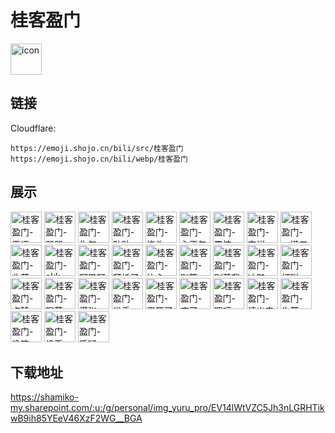 # 桂客盈门
<img src="https://emoji.shojo.cn/bili/src/桂客盈门/icon.png" width="50" height="50" alt="icon">

## 链接
Cloudflare:
```
https://emoji.shojo.cn/bili/src/桂客盈门
https://emoji.shojo.cn/bili/webp/桂客盈门
```
## 展示
<img src="https://emoji.shojo.cn/bili/src/桂客盈门/桂客盈门-无语.png" width="50" height="50" alt="桂客盈门-无语">
<img src="https://emoji.shojo.cn/bili/src/桂客盈门/桂客盈门-哭哭.png" width="50" height="50" alt="桂客盈门-哭哭">
<img src="https://emoji.shojo.cn/bili/src/桂客盈门/桂客盈门-生气.png" width="50" height="50" alt="桂客盈门-生气">
<img src="https://emoji.shojo.cn/bili/src/桂客盈门/桂客盈门-贴贴.png" width="50" height="50" alt="桂客盈门-贴贴">
<img src="https://emoji.shojo.cn/bili/src/桂客盈门/桂客盈门-挠头.png" width="50" height="50" alt="桂客盈门-挠头">
<img src="https://emoji.shojo.cn/bili/src/桂客盈门/桂客盈门-心平气和.png" width="50" height="50" alt="桂客盈门-心平气和">
<img src="https://emoji.shojo.cn/bili/src/桂客盈门/桂客盈门-震惊.png" width="50" height="50" alt="桂客盈门-震惊">
<img src="https://emoji.shojo.cn/bili/src/桂客盈门/桂客盈门-安详.png" width="50" height="50" alt="桂客盈门-安详">
<img src="https://emoji.shojo.cn/bili/src/桂客盈门/桂客盈门-一键三连.png" width="50" height="50" alt="桂客盈门-一键三连">
<img src="https://emoji.shojo.cn/bili/src/桂客盈门/桂客盈门-收藏.png" width="50" height="50" alt="桂客盈门-收藏">
<img src="https://emoji.shojo.cn/bili/src/桂客盈门/桂客盈门-okk.png" width="50" height="50" alt="桂客盈门-okk">
<img src="https://emoji.shojo.cn/bili/src/桂客盈门/桂客盈门-阿巴阿巴.png" width="50" height="50" alt="桂客盈门-阿巴阿巴">
<img src="https://emoji.shojo.cn/bili/src/桂客盈门/桂客盈门-拜托了.png" width="50" height="50" alt="桂客盈门-拜托了">
<img src="https://emoji.shojo.cn/bili/src/桂客盈门/桂客盈门-比心.png" width="50" height="50" alt="桂客盈门-比心">
<img src="https://emoji.shojo.cn/bili/src/桂客盈门/桂客盈门-别管.png" width="50" height="50" alt="桂客盈门-别管">
<img src="https://emoji.shojo.cn/bili/src/桂客盈门/桂客盈门-别惹我.png" width="50" height="50" alt="桂客盈门-别惹我">
<img src="https://emoji.shojo.cn/bili/src/桂客盈门/桂客盈门-冲鸭.png" width="50" height="50" alt="桂客盈门-冲鸭">
<img src="https://emoji.shojo.cn/bili/src/桂客盈门/桂客盈门-打咩.png" width="50" height="50" alt="桂客盈门-打咩">
<img src="https://emoji.shojo.cn/bili/src/桂客盈门/桂客盈门-点赞.png" width="50" height="50" alt="桂客盈门-点赞">
<img src="https://emoji.shojo.cn/bili/src/桂客盈门/桂客盈门-喝茶.png" width="50" height="50" alt="桂客盈门-喝茶">
<img src="https://emoji.shojo.cn/bili/src/桂客盈门/桂客盈门-慌张.png" width="50" height="50" alt="桂客盈门-慌张">
<img src="https://emoji.shojo.cn/bili/src/桂客盈门/桂客盈门-举手.png" width="50" height="50" alt="桂客盈门-举手">
<img src="https://emoji.shojo.cn/bili/src/桂客盈门/桂客盈门-累死了.png" width="50" height="50" alt="桂客盈门-累死了">
<img src="https://emoji.shojo.cn/bili/src/桂客盈门/桂客盈门-麻了.png" width="50" height="50" alt="桂客盈门-麻了">
<img src="https://emoji.shojo.cn/bili/src/桂客盈门/桂客盈门-嗯哼.png" width="50" height="50" alt="桂客盈门-嗯哼">
<img src="https://emoji.shojo.cn/bili/src/桂客盈门/桂客盈门-请出去.png" width="50" height="50" alt="桂客盈门-请出去">
<img src="https://emoji.shojo.cn/bili/src/桂客盈门/桂客盈门-失落.png" width="50" height="50" alt="桂客盈门-失落">
<img src="https://emoji.shojo.cn/bili/src/桂客盈门/桂客盈门-偷笑.png" width="50" height="50" alt="桂客盈门-偷笑">
<img src="https://emoji.shojo.cn/bili/src/桂客盈门/桂客盈门-投币.png" width="50" height="50" alt="桂客盈门-投币">
<img src="https://emoji.shojo.cn/bili/src/桂客盈门/桂客盈门-质疑.png" width="50" height="50" alt="桂客盈门-质疑">

## 下载地址

https://shamiko-my.sharepoint.com/:u:/g/personal/img_yuru_pro/EV14lWtVZC5Jh3nLGRHTikwB9ih85YEeV46XzF2WG__BGA